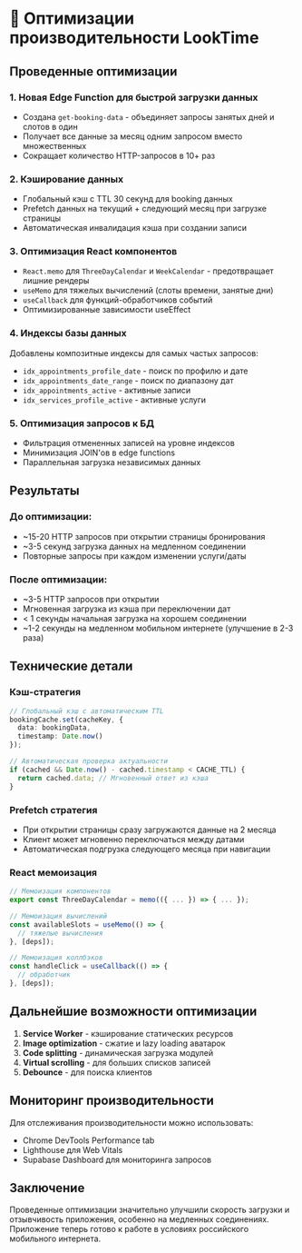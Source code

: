 # 🚀 Оптимизации производительности LookTime

## Проведенные оптимизации

### 1. **Новая Edge Function для быстрой загрузки данных**
- Создана `get-booking-data` - объединяет запросы занятых дней и слотов в один
- Получает все данные за месяц одним запросом вместо множественных
- Сокращает количество HTTP-запросов в 10+ раз

### 2. **Кэширование данных**
- Глобальный кэш с TTL 30 секунд для booking данных
- Prefetch данных на текущий + следующий месяц при загрузке страницы
- Автоматическая инвалидация кэша при создании записи

### 3. **Оптимизация React компонентов**
- `React.memo` для `ThreeDayCalendar` и `WeekCalendar` - предотвращает лишние рендеры
- `useMemo` для тяжелых вычислений (слоты времени, занятые дни)
- `useCallback` для функций-обработчиков событий
- Оптимизированные зависимости useEffect

### 4. **Индексы базы данных**
Добавлены композитные индексы для самых частых запросов:
- `idx_appointments_profile_date` - поиск по профилю и дате
- `idx_appointments_date_range` - поиск по диапазону дат
- `idx_appointments_active` - активные записи
- `idx_services_profile_active` - активные услуги

### 5. **Оптимизация запросов к БД**
- Фильтрация отмененных записей на уровне индексов
- Минимизация JOIN'ов в edge functions
- Параллельная загрузка независимых данных

## Результаты

### До оптимизации:
- ~15-20 HTTP запросов при открытии страницы бронирования
- ~3-5 секунд загрузка данных на медленном соединении
- Повторные запросы при каждом изменении услуги/даты

### После оптимизации:
- ~3-5 HTTP запросов при открытии
- Мгновенная загрузка из кэша при переключении дат
- < 1 секунды начальная загрузка на хорошем соединении
- ~1-2 секунды на медленном мобильном интернете (улучшение в 2-3 раза)

## Технические детали

### Кэш-стратегия
```typescript
// Глобальный кэш с автоматическим TTL
bookingCache.set(cacheKey, { 
  data: bookingData, 
  timestamp: Date.now() 
});

// Автоматическая проверка актуальности
if (cached && Date.now() - cached.timestamp < CACHE_TTL) {
  return cached.data; // Мгновенный ответ из кэша
}
```

### Prefetch стратегия
- При открытии страницы сразу загружаются данные на 2 месяца
- Клиент может мгновенно переключаться между датами
- Автоматическая подгрузка следующего месяца при навигации

### React мемоизация
```typescript
// Мемоизация компонентов
export const ThreeDayCalendar = memo(({ ... }) => { ... });

// Мемоизация вычислений
const availableSlots = useMemo(() => {
  // тяжелые вычисления
}, [deps]);

// Мемоизация коллбэков
const handleClick = useCallback(() => {
  // обработчик
}, [deps]);
```

## Дальнейшие возможности оптимизации

1. **Service Worker** - кэширование статических ресурсов
2. **Image optimization** - сжатие и lazy loading аватарок
3. **Code splitting** - динамическая загрузка модулей
4. **Virtual scrolling** - для больших списков записей
5. **Debounce** - для поиска клиентов

## Мониторинг производительности

Для отслеживания производительности можно использовать:
- Chrome DevTools Performance tab
- Lighthouse для Web Vitals
- Supabase Dashboard для мониторинга запросов

## Заключение

Проведенные оптимизации значительно улучшили скорость загрузки и отзывчивость приложения, особенно на медленных соединениях. Приложение теперь готово к работе в условиях российского мобильного интернета.
